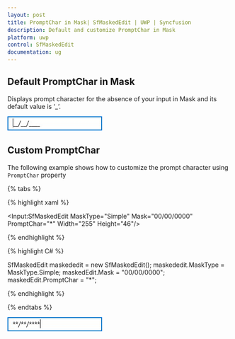 ```yaml
---
layout: post
title: PromptChar in Mask| SfMaskedEdit | UWP | Syncfusion
description: Default and customize PromptChar in Mask
platform: uwp
control: SfMaskedEdit
documentation: ug
---
```

## Default PromptChar in Mask

Displays prompt character for the absence of your input in Mask and its default value is ‘_’.

![](PromptChar_In_Mask_Images/PromptChar_In_Mask_Img1.jpg)

## Custom PromptChar

The following example shows how to customize the prompt character using `PromptChar` property

{% tabs %}

{% highlight xaml %}

<Input:SfMaskedEdit  MaskType="Simple" Mask="00/00/0000" PromptChar="*" Width="255" Height="46"/>

{% endhighlight %}

{% highlight C# %}

SfMaskedEdit maskededit = new SfMaskedEdit();
maskededit.MaskType = MaskType.Simple;
maskedEdit.Mask = "00/00/0000";
maskedEdit.PromptChar = "*";

{% endhighlight %}

{% endtabs %}

![](PromptChar_In_Mask_Images/PromptChar_In_Mask_Img2.jpg)